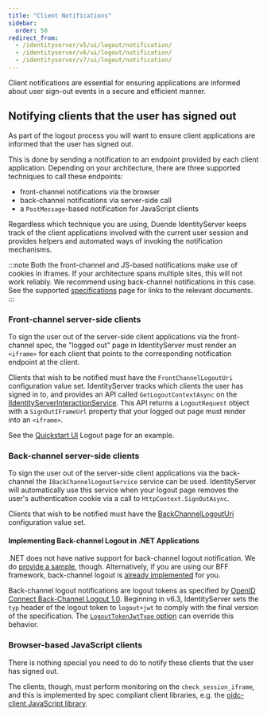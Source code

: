 ```yaml
---
title: "Client Notifications"
sidebar:
  order: 50
redirect_from:
  - /identityserver/v5/ui/logout/notification/
  - /identityserver/v6/ui/logout/notification/
  - /identityserver/v7/ui/logout/notification/
---
```


Client notifications are essential for ensuring applications are informed about user sign-out events in a secure and
efficient manner.

## Notifying clients that the user has signed out

As part of the logout process you will want to ensure client applications are informed that the user has signed out.

This is done by sending a notification to an endpoint provided by each client application. Depending on your
architecture, there are three supported techniques to call these endpoints:

* front-channel notifications via the browser
* back-channel notifications via server-side call
* a `PostMessage`-based notification for JavaScript clients

Regardless which technique you are using, Duende IdentityServer keeps track of the client applications involved with the
current user session and provides helpers and automated ways of invoking the notification mechanisms.

:::note
Both the front-channel and JS-based notifications make use of cookies in iframes. If your architecture spans multiple
sites, this will not work reliably. We recommend using back-channel notifications in this case. See the
supported [specifications](/identityserver/v7/overview/specs) page for links to the relevant documents.
:::

### Front-channel server-side clients

To sign the user out of the server-side client applications via the front-channel spec, the "logged out" page in
IdentityServer must render an `<iframe>` for each client that points to the corresponding notification endpoint at the
client.

Clients that wish to be notified must have the `FrontChannelLogoutUri` configuration value set.
IdentityServer tracks which clients the user has signed in to, and provides an API called `GetLogoutContextAsync` on
the [IIdentityServerInteractionService](/identityserver/v7/reference/services/interaction_service#iidentityserverinteractionservice-apis).
This API returns a `LogoutRequest` object with a `SignOutIFrameUrl` property that your logged out page must render into
an `<iframe>`.

See the [Quickstart UI](https://github.com/DuendeSoftware/products/tree/main/identity-server/templates/src/UI) Logout
page for an example.

### Back-channel server-side clients

To sign the user out of the server-side client applications via the back-channel the `IBackChannelLogoutService` service
can be used.
IdentityServer will automatically use this service when your logout page removes the user's authentication cookie via a
call to `HttpContext.SignOutAsync`.

Clients that wish to be notified must have
the [BackChannelLogoutUri](/identityserver/v7/reference/models/client#authentication--session-management) configuration
value set.

#### Implementing Back-channel Logout in .NET Applications

.NET does not have native support for back-channel logout notification.
We do [provide a sample](/identityserver/v7/samples), though.
Alternatively, if you are using our BFF framework, back-channel logout
is [already implemented](/bff/v3/fundamentals/session/management/back-channel-logout) for you.

Back-channel logout notifications are logout tokens as specified
by [OpenID Connect Back-Channel Logout 1.0](https://openid.net/specs/openid-connect-backchannel-1_0.html#logouttoken).
Beginning in v6.3, IdentityServer sets the `typ` header of the logout token to `logout+jwt` to comply with the final
version of the specification. The [`LogoutTokenJwtType` option](/identityserver/v7/reference/options#main) can override
this behavior.

### Browser-based JavaScript clients

There is nothing special you need to do to notify these clients that the user has signed out.

The clients, though, must perform monitoring on the `check_session_iframe`, and this is implemented by spec compliant
client libraries, e.g. the [oidc-client JavaScript library](https://github.com/IdentityModel/oidc-client-js/).

